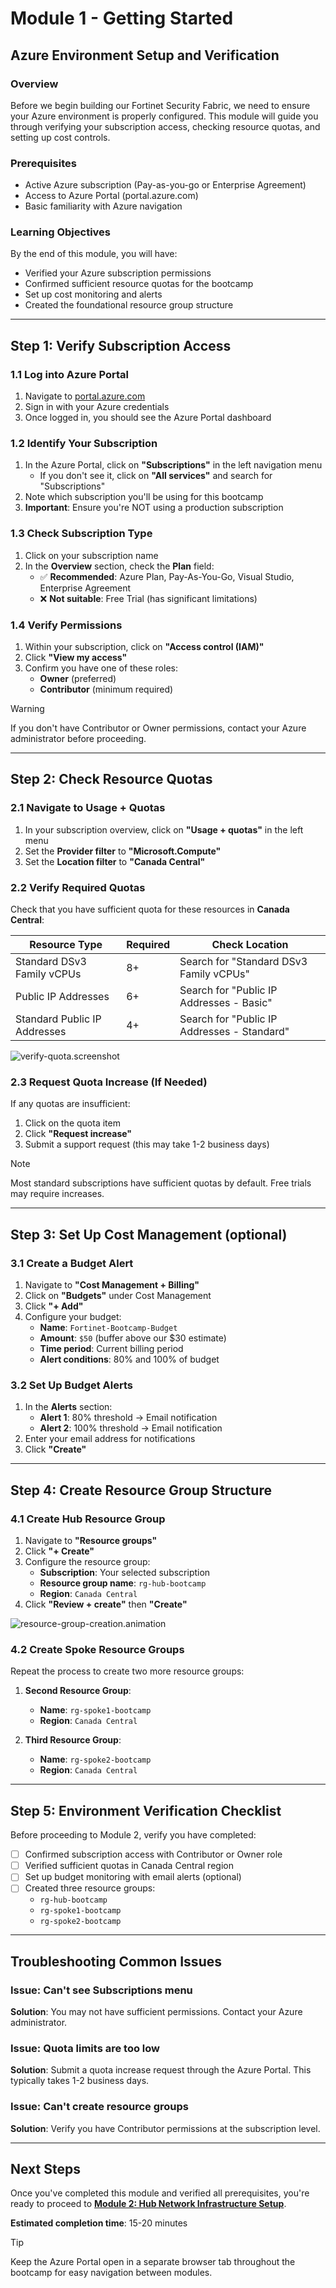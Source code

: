 # Module 1 - Getting Started

## Azure Environment Setup and Verification

### Overview
Before we begin building our Fortinet Security Fabric, we need to ensure your Azure environment is properly configured. This module will guide you through verifying your subscription access, checking resource quotas, and setting up cost controls.

### Prerequisites
- Active Azure subscription (Pay-as-you-go or Enterprise Agreement)
- Access to Azure Portal (portal.azure.com)
- Basic familiarity with Azure navigation

### Learning Objectives
By the end of this module, you will have:
- Verified your Azure subscription permissions
- Confirmed sufficient resource quotas for the bootcamp
- Set up cost monitoring and alerts
- Created the foundational resource group structure

---

## Step 1: Verify Subscription Access

### 1.1 Log into Azure Portal
1. Navigate to [portal.azure.com](https://portal.azure.com)
2. Sign in with your Azure credentials
3. Once logged in, you should see the Azure Portal dashboard

### 1.2 Identify Your Subscription
1. In the Azure Portal, click on **"Subscriptions"** in the left navigation menu
   - If you don't see it, click on **"All services"** and search for "Subscriptions"
2. Note which subscription you'll be using for this bootcamp
3. **Important**: Ensure you're NOT using a production subscription

### 1.3 Check Subscription Type
1. Click on your subscription name
2. In the **Overview** section, check the **Plan** field:
   - ✅ **Recommended**: Azure Plan, Pay-As-You-Go, Visual Studio, Enterprise Agreement
   - ❌ **Not suitable**: Free Trial (has significant limitations)

### 1.4 Verify Permissions
1. Within your subscription, click on **"Access control (IAM)"**
2. Click **"View my access"**
3. Confirm you have one of these roles:
   - **Owner** (preferred)
   - **Contributor** (minimum required)

> [!WARNING]
> If you don't have Contributor or Owner permissions, contact your Azure administrator before proceeding.

---

## Step 2: Check Resource Quotas

### 2.1 Navigate to Usage + Quotas
1. In your subscription overview, click on **"Usage + quotas"** in the left menu
2. Set the **Provider filter** to **"Microsoft.Compute"**
3. Set the **Location filter** to **"Canada Central"**

### 2.2 Verify Required Quotas
Check that you have sufficient quota for these resources in **Canada Central**:

| Resource Type | Required | Check Location |
|---------------|----------|----------------|
| Standard DSv3 Family vCPUs | 8+ | Search for "Standard DSv3 Family vCPUs" |
| Public IP Addresses | 6+ | Search for "Public IP Addresses - Basic" |
| Standard Public IP Addresses | 4+ | Search for "Public IP Addresses - Standard" |

![verify-quota.screenshot](images/2.2-verify-quotas.png)

### 2.3 Request Quota Increase (If Needed)
If any quotas are insufficient:
1. Click on the quota item
2. Click **"Request increase"**
3. Submit a support request (this may take 1-2 business days)

> [!NOTE]
> Most standard subscriptions have sufficient quotas by default. Free trials may require increases.

---

## Step 3: Set Up Cost Management (optional)

### 3.1 Create a Budget Alert
1. Navigate to **"Cost Management + Billing"**
2. Click on **"Budgets"** under Cost Management
3. Click **"+ Add"**
4. Configure your budget:
   - **Name**: `Fortinet-Bootcamp-Budget`
   - **Amount**: `$50` (buffer above our $30 estimate)
   - **Time period**: Current billing period
   - **Alert conditions**: 80% and 100% of budget

### 3.2 Set Up Budget Alerts
1. In the **Alerts** section:
   - **Alert 1**: 80% threshold → Email notification
   - **Alert 2**: 100% threshold → Email notification
2. Enter your email address for notifications
3. Click **"Create"**

---

## Step 4: Create Resource Group Structure

### 4.1 Create Hub Resource Group
1. Navigate to **"Resource groups"**
2. Click **"+ Create"**
3. Configure the resource group:
   - **Subscription**: Your selected subscription
   - **Resource group name**: `rg-hub-bootcamp`
   - **Region**: `Canada Central`
4. Click **"Review + create"** then **"Create"**

![resource-group-creation.animation](images/4.1-resource-group-creation.gif)

### 4.2 Create Spoke Resource Groups
Repeat the process to create two more resource groups:

1. **Second Resource Group**:
   - **Name**: `rg-spoke1-bootcamp`
   - **Region**: `Canada Central`

2. **Third Resource Group**:
   - **Name**: `rg-spoke2-bootcamp`
   - **Region**: `Canada Central`

---

## Step 5: Environment Verification Checklist

Before proceeding to Module 2, verify you have completed:

- [ ] Confirmed subscription access with Contributor or Owner role
- [ ] Verified sufficient quotas in Canada Central region
- [ ] Set up budget monitoring with email alerts (optional)
- [ ] Created three resource groups:
  - `rg-hub-bootcamp`
  - `rg-spoke1-bootcamp`
  - `rg-spoke2-bootcamp`

---

## Troubleshooting Common Issues

### Issue: Can't see Subscriptions menu
**Solution**: You may not have sufficient permissions. Contact your Azure administrator.

### Issue: Quota limits are too low
**Solution**: Submit a quota increase request through the Azure Portal. This typically takes 1-2 business days.

### Issue: Can't create resource groups
**Solution**: Verify you have Contributor permissions at the subscription level.

---

## Next Steps

Once you've completed this module and verified all prerequisites, you're ready to proceed to [**Module 2: Hub Network Infrastructure Setup**](/modules/module-02-hub-setup/README.md).

**Estimated completion time**: 15-20 minutes

> [!TIP]
> Keep the Azure Portal open in a separate browser tab throughout the bootcamp for easy navigation between modules.